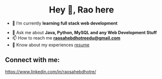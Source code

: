 <h1 align="center"> Hey 👋, Rao here </h1>

- 🌱 I’m currently **learning full stack web development**
<!--- 👯 I’m looking to collaborate on ...
- 🤔 I’m looking for help with ... -->
- 💬 Ask me about **Java, Python, MySQL and any Web Development Stuff**
- 📫 How to reach me  **raosahebdhotreedu@gmail.com**
- 📄 Know about my experiences <a href="#" target="_blank">resume</a>
<!--- 😄 Pronouns: ...
- ⚡ Fun fact: ...-->
## Connect with me:
https://www.linkedin.com/in/raosahebdhotre/

